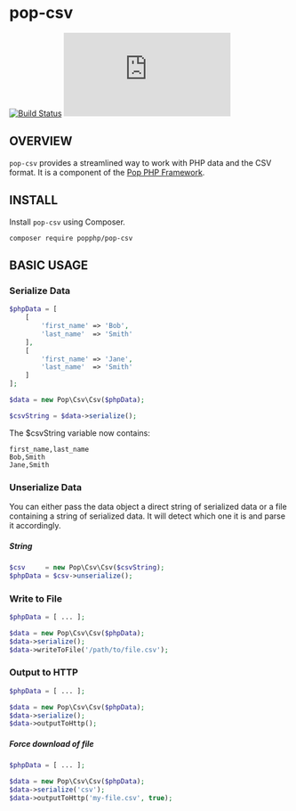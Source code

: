 pop-csv
=======

[![Build Status](https://github.com/popphp/pop-csv/workflows/phpunit/badge.svg)](https://github.com/popphp/pop-csv/actions)
[![Coverage Status](http://cc.popphp.org/coverage.php?comp=pop-csv)](http://cc.popphp.org/pop-csv/)


OVERVIEW
--------
`pop-csv` provides a streamlined way to work with PHP data and the CSV format.
It is a component of the [Pop PHP Framework](http://www.popphp.org/).

INSTALL
-------

Install `pop-csv` using Composer.

    composer require popphp/pop-csv

BASIC USAGE
-----------

### Serialize Data

```php
$phpData = [
    [
        'first_name' => 'Bob',
        'last_name'  => 'Smith'
    ],
    [
        'first_name' => 'Jane',
        'last_name'  => 'Smith'
    ]
];

$data = new Pop\Csv\Csv($phpData);

$csvString = $data->serialize();
```

The $csvString variable now contains:

    first_name,last_name
    Bob,Smith
    Jane,Smith

### Unserialize Data

You can either pass the data object a direct string of serialized data or a file containing a string of
serialized data. It will detect which one it is and parse it accordingly.

##### String

```php
$csv     = new Pop\Csv\Csv($csvString);
$phpData = $csv->unserialize();
```

### Write to File

```php
$phpData = [ ... ];

$data = new Pop\Csv\Csv($phpData);
$data->serialize();
$data->writeToFile('/path/to/file.csv');
```

### Output to HTTP

```php
$phpData = [ ... ];

$data = new Pop\Csv\Csv($phpData);
$data->serialize();
$data->outputToHttp();
```

##### Force download of file

```php
$phpData = [ ... ];

$data = new Pop\Csv\Csv($phpData);
$data->serialize('csv');
$data->outputToHttp('my-file.csv', true);
```

